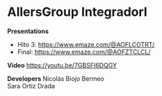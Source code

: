 # AllersGroup IntegradorI

**Presentations**

- Hito 3: https://www.emaze.com/@AOFLCOTRT/
- Final: https://www.emaze.com/@AOFZTCLCL/<br>

**Video**
https://youtu.be/7GBSFI6DQGY <br>


**Developers**
Nicolás Biojo Bermeo <br>
Sara Ortiz Drada
